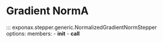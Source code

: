 # Gradient NormA

::: exponax.stepper.generic.NormalizedGradientNormStepper  
    options:
        members:
            - __init__
            - __call__